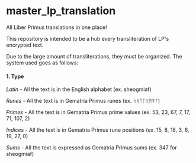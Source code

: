 # master_lp_translation
All Liber Primus translations in one place!

This repository is intended to be a hub every transliteration of LP's encrypted text.

Due to the large amount of transliterations, they must be organized. The system used goes as follows:
#### 1. Type
*Latin* - All the text is in the English alphabet (ex. sheogmiaf)

*Runes* - All the text is in Gematria Primus runes (ex. ᛋᚻᛖᚩᚷᛗᛡᚠ)

*Primes* - All the text is in Gematria Primus prime values (ex. 53, 23, 67, 7, 17, 71, 107, 2)

*Indices* - All the text is in Gematria Primus rune positions (ex. 15, 8, 18, 3, 6, 19, 27, 0)

*Sums* - All the text is expressed as Gematria Primus sums (ex. 347 for sheogmiaf)
